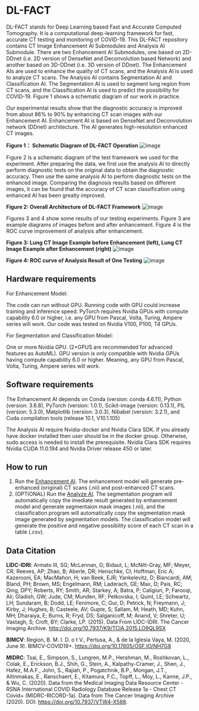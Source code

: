 # DL-FACT
DL-FACT stands for Deep Learning based Fast and Accurate Computed Tomography. It is a computational deep-learning framework for fast, accurate CT testing and monitoring of COVID-19. This DL-FACT repository contains CT Image Enhancement AI Submodules and Analysis AI Submodule. There are two Enhancement AI Submodules, one based on 2D-DDnet (i.e. 2D version of DenseNet and Deconvolution based Network) and another based on 3D-DDnet (i.e. 3D version of DDnet). The Enhancement AIs are used to enhance the quality of CT scans, and the Analysis AI is used to analyze CT scans. The Analysis AI contains Segmentation AI and Classification AI. The Segmentation AI is used to segment lung region from CT scans, and the Classification AI is used to predict the possibility for COVID-19. Figure 1 shows a schematic diagram of our work in practice. 

Our experimental results show that the diagnostic accuracy is improved from about 86% to 90% by enhancing CT scan images with our Enhancement AI.
Enhancement AI is based on DenseNet and Deconvolution network (DDnet) architecture. The AI ​​generates high-resolution enhanced CT images.

**Figure 1： Schematic Diagram of DL-FACT Operation**
![image](https://user-images.githubusercontent.com/31482058/119167932-632baa00-ba2e-11eb-869a-35a2dff6f2fd.png)

Figure 2 is a schematic diagram of the test framework we used for the experiment. After preparing the data, we first use the analysis AI to directly perform diagnostic tests on the original data to obtain the diagnostic accuracy. Then use the same analysis AI to perform diagnostic tests on the enhanced image. Comparing the diagnosis results based on different images, it can be found that the accuracy of CT scan classification using enhanced AI has been greatly improved.

**Figure 2: Overall Architecture of DL-FACT Framework**
![image](https://user-images.githubusercontent.com/31482058/119167713-1fd13b80-ba2e-11eb-85ea-7d003d2fba1e.png)

Figures 3 and 4 show some results of our testing experiments. Figure 3 are example diagrams of images before and after enhancement. Figure 4 is the ROC curve improvement of analysis after enhancement. 

**Figure 3: Lung CT Image Example before Enhancement (left), Lung CT Image Example after Enhancement (right)**
![image](https://user-images.githubusercontent.com/31482058/110122848-271d6d00-7d8e-11eb-80d7-b8641edfa9d3.png)

**Figure 4: ROC curve of Analysis Result of One Testing**
![image](https://user-images.githubusercontent.com/31482058/110995674-befbf780-8348-11eb-8f7a-85fd3d438cd7.png)

## Hardware requirements

For Enhancement Model:

The code can run without GPU. Running code with GPU could increase training and inference speed. PyTorch requires Nvidia GPUs with compute capability 6.0 or higher, i.e. any GPU from Pascal, Volta, Turing, Ampere series will work. Our code was tested on Nvidia V100, P100, T4 GPUs.

For Segmentation and Classification Model:

One or more Nvidia GPU. (2+GPUS are recommended for advanced features as AutoML). GPU version is only compatible with Nvidia GPUs having compute capability 6.0 or higher. Meaning, any GPU from Pascal, Volta, Turing, Ampere series will work.

## Software requirements

The Enhancement AI depends on Conda (version: conda 4.6.11), Python (version: 3.6.8), PyTorch (version: 1.0.1), Scikit-image (version: 0.13.1), PIL (version: 5.3.0), Matplotlib (version: 3.0.3), Nibabel (version: 3.2.1), and Cuda compilation tools (release 10.1, V10.1.105)

The Analysis AI require Nvidia-docker and Nvidia Clara SDK. If you already have docker installed then user should be in the docker group. Otherwise, sudo access is needed to install the prerequisite. Nvidia Clara SDK requires Nvidia CUDA 11.0.194 and Nvidia Driver release 450 or later.


## How to run
1. Run the [Enhancement AI](https://github.com/vtsynergy/2D-DECT). The enhancement model will generate pre-enhanced (original) CT scans (.nii) and post-enhanced CT scans.
2. (OPTIONAL) Run the [Analyze AI](https://github.com/vtsynergy/Analyze-AI/tree/251bcf33df61851529e9cbcb1995c3f218f7f759). The segmentation program will automatically copy the imediate result generated by enhancement model and generate segmentaion mask images (.nii), and the classification program will automatically copy the segmentation mask image generated by segmentation models. The classification model will generate the positive and negative possibility score of each CT scan in a table (.csv).

## Data Citation
**LIDC-IDRI**: Armato III, SG; McLennan, G; Bidaut, L; McNitt-Gray, MF; Meyer, CR; Reeves, AP; Zhao, B; Aberle, DR; Henschke, CI; Hoffman, Eric A; Kazerooni, EA; MacMahon, H; van Beek, EJR; Yankelevitz, D; Biancardi, AM; Bland, PH; Brown, MS; Engelmann, RM; Laderach, GE; Max, D; Pais, RC; Qing, DPY; Roberts, RY; Smith, AR; Starkey, A; Batra, P; Caligiuri, P; Farooqi, Ali; Gladish, GW; Jude, CM; Munden, RF; Petkovska, I; Quint, LE; Schwartz, LH; Sundaram, B; Dodd, LE; Fenimore, C; Gur, D; Petrick, N; Freymann, J; Kirby, J; Hughes, B; Casteele, AV; Gupte, S; Sallam, M; Heath, MD; Kuhn, MH; Dharaiya, E; Burns, R; Fryd, DS; Salganicoff, M; Anand, V; Shreter, U; Vastagh, S; Croft, BY; Clarke, LP. (2015). Data From LIDC-IDRI. The Cancer Imaging Archive. http://doi.org/10.7937/K9/TCIA.2015.LO9QL9SX

**BIMCV**: Region, B. M. I. D. o t V., Pertusa, A., & de la Iglesia Vaya, M. (2020, June 9). BIMCV-COVID19+. https://doi.org/10.17605/OSF.IO/NH7G8

**MIDRC**: Tsai, E., Simpson, S., Lungren, M.P., Hershman, M., Roshkovan, L., Colak, E., Erickson, B.J., Shih, G., Stein, A., Kalpathy-Cramer, J., Shen, J., Hafez, M.A.F., John, S., Rajiah, P., Pogatchnik, B.P., Mongan, J.T., Altinmakas, E., Ranschaert, E., Kitamura, F.C., Topff, L., Moy, L., Kanne, J.P., & Wu, C. (2020). Data from the Medical Imaging Data Resource Center - RSNA International COVID Radiology Database Release 1a - Chest CT Covid+ (MIDRC-RICORD-1a).  Data from The Cancer Imaging Archive (2020). DOI: https://doi.org/10.7937/VTW4-X588.
